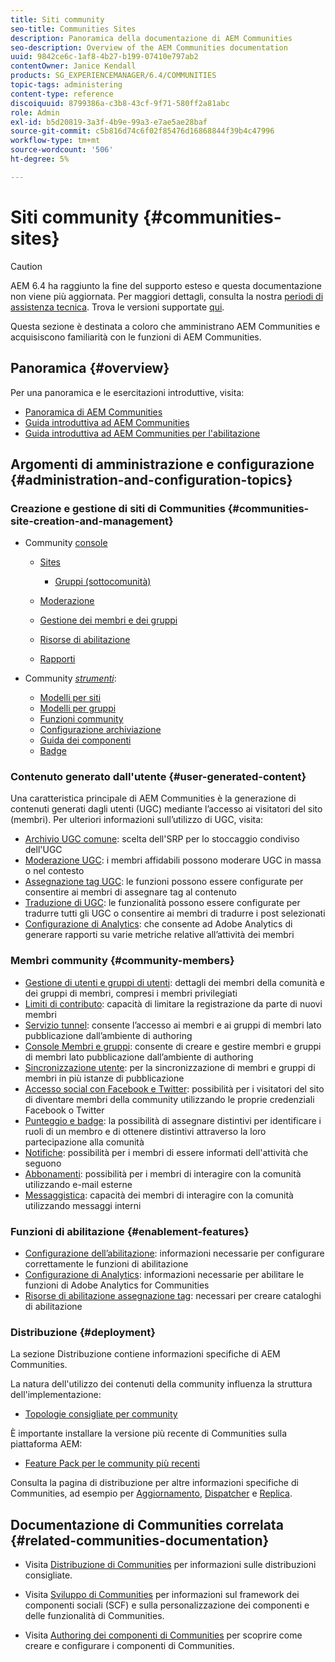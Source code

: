 ```yaml
---
title: Siti community
seo-title: Communities Sites
description: Panoramica della documentazione di AEM Communities
seo-description: Overview of the AEM Communities documentation
uuid: 9842ce6c-1af8-4b27-b199-07410e797ab2
contentOwner: Janice Kendall
products: SG_EXPERIENCEMANAGER/6.4/COMMUNITIES
topic-tags: administering
content-type: reference
discoiquuid: 8799386a-c3b8-43cf-9f71-580ff2a81abc
role: Admin
exl-id: b5d20819-3a3f-4b9e-99a3-e7ae5ae28baf
source-git-commit: c5b816d74c6f02f85476d16868844f39b4c47996
workflow-type: tm+mt
source-wordcount: '506'
ht-degree: 5%

---
```


# Siti community {#communities-sites}

>[!CAUTION]
>
>AEM 6.4 ha raggiunto la fine del supporto esteso e questa documentazione non viene più aggiornata. Per maggiori dettagli, consulta la nostra [periodi di assistenza tecnica](https://helpx.adobe.com/it/support/programs/eol-matrix.html). Trova le versioni supportate [qui](https://experienceleague.adobe.com/docs/).

Questa sezione è destinata a coloro che amministrano AEM Communities e acquisiscono familiarità con le funzioni di AEM Communities.

## Panoramica {#overview}

Per una panoramica e le esercitazioni introduttive, visita:

* [Panoramica di AEM Communities](overview.md)
* [Guida introduttiva ad AEM Communities](getting-started.md)
* [Guida introduttiva ad AEM Communities per l&#39;abilitazione](getting-started-enablement.md)

## Argomenti di amministrazione e configurazione {#administration-and-configuration-topics}

### Creazione e gestione di siti di Communities {#communities-site-creation-and-management}

* Community [console](consoles.md)

   * [Sites](sites-console.md)

      * [Gruppi (sottocomunità)](groups.md)
   * [Moderazione](moderation.md)
   * [Gestione dei membri e dei gruppi](members.md)
   * [Risorse di abilitazione](resources.md)
   * [Rapporti](reports.md)


* Community [*strumenti*](tools.md):

   * [Modelli per siti](sites.md)
   * [Modelli per gruppi](tools-groups.md)
   * [Funzioni community](functions.md)
   * [Configurazione archiviazione](srp-config.md)
   * [Guida dei componenti](components-guide.md)
   * [Badge](badges.md)


### Contenuto generato dall&#39;utente {#user-generated-content}

Una caratteristica principale di AEM Communities è la generazione di contenuti generati dagli utenti (UGC) mediante l’accesso ai visitatori del sito (membri). Per ulteriori informazioni sull’utilizzo di UGC, visita:

* [Archivio UGC comune](working-with-srp.md): scelta dell&#39;SRP per lo stoccaggio condiviso dell&#39;UGC
* [Moderazione UGC](moderate-ugc.md): i membri affidabili possono moderare UGC in massa o nel contesto
* [Assegnazione tag UGC](tag-ugc.md): le funzioni possono essere configurate per consentire ai membri di assegnare tag al contenuto
* [Traduzione di UGC](translate-ugc.md): le funzionalità possono essere configurate per tradurre tutti gli UGC o consentire ai membri di tradurre i post selezionati
* [Configurazione di Analytics](analytics.md): che consente ad Adobe Analytics di generare rapporti su varie metriche relative all’attività dei membri

### Membri community {#community-members}

* [Gestione di utenti e gruppi di utenti](users.md): dettagli dei membri della comunità e dei gruppi di membri, compresi i membri privilegiati
* [Limiti di contributo](limits.md): capacità di limitare la registrazione da parte di nuovi membri
* [Servizio tunnel](deploy-communities.md#tunnel-service-on-author): consente l’accesso ai membri e ai gruppi di membri lato pubblicazione dall’ambiente di authoring
* [Console Membri e gruppi](members.md): consente di creare e gestire membri e gruppi di membri lato pubblicazione dall’ambiente di authoring
* [Sincronizzazione utente](sync.md): per la sincronizzazione di membri e gruppi di membri in più istanze di pubblicazione
* [Accesso social con Facebook e Twitter](social-login.md): possibilità per i visitatori del sito di diventare membri della community utilizzando le proprie credenziali Facebook o Twitter
* [Punteggio e badge](implementing-scoring.md): la possibilità di assegnare distintivi per identificare i ruoli di un membro e di ottenere distintivi attraverso la loro partecipazione alla comunità
* [Notifiche](notifications.md): possibilità per i membri di essere informati dell&#39;attività che seguono
* [Abbonamenti](subscriptions.md): possibilità per i membri di interagire con la comunità utilizzando e-mail esterne
* [Messaggistica](messaging.md): capacità dei membri di interagire con la comunità utilizzando messaggi interni

### Funzioni di abilitazione {#enablement-features}

* [Configurazione dell’abilitazione](enablement.md): informazioni necessarie per configurare correttamente le funzioni di abilitazione
* [Configurazione di Analytics](analytics.md): informazioni necessarie per abilitare le funzioni di Adobe Analytics for Communities
* [Risorse di abilitazione assegnazione tag](tag-resources.md): necessari per creare cataloghi di abilitazione

### Distribuzione {#deployment}

La sezione Distribuzione contiene informazioni specifiche di AEM Communities.

La natura dell&#39;utilizzo dei contenuti della community influenza la struttura dell&#39;implementazione:

* [Topologie consigliate per community](topologies.md)

È importante installare la versione più recente di Communities sulla piattaforma AEM:

* [Feature Pack per le community più recenti](deploy-communities.md#latestfeaturepack)

Consulta la pagina di distribuzione per altre informazioni specifiche di Communities, ad esempio per [Aggiornamento](upgrade.md), [Dispatcher](dispatcher.md) e [Replica](deploy-communities.md#replication-agents-on-author).

## Documentazione di Communities correlata {#related-communities-documentation}

* Visita [Distribuzione di Communities](deploy-communities.md) per informazioni sulle distribuzioni consigliate.

* Visita [Sviluppo di Communities](communities.md) per informazioni sul framework dei componenti sociali (SCF) e sulla personalizzazione dei componenti e delle funzionalità di Communities.

* Visita [Authoring dei componenti di Communities](author-communities.md) per scoprire come creare e configurare i componenti di Communities.
